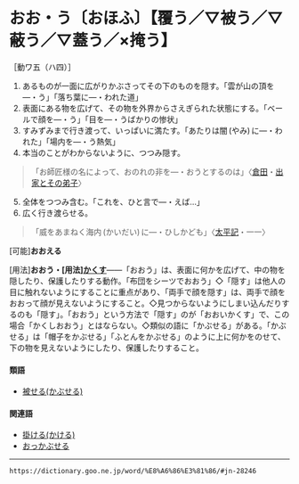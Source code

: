 # おお・う〔おほふ〕【覆う／▽被う／▽蔽う／▽蓋う／×掩う】

［動ワ五（ハ四）］
1. あるものが一面に広がりかぶさってその下のものを隠す。「雲が山の頂を―・う」「落ち葉に―・われた道」
2. 表面にある物を広げて、その物を外界からさえぎられた状態にする。「ベールで顔を―・う」「目を―・うばかりの惨状」
3. すみずみまで行き渡って、いっぱいに満たす。「あたりは闇 (やみ) に―・われた」「場内を―・う熱気」
4. 本当のことがわからないように、つつみ隠す。    
>「お師匠様の名によって、おのれの非を―・おうとするのは」〈[倉田](https://dictionary.goo.ne.jp/word/person/%E5%80%89%E7%94%B0%E7%99%BE%E4%B8%89/#jn-63508)・[出家とその弟子](https://dictionary.goo.ne.jp/word/%E5%87%BA%E5%AE%B6%E3%81%A8%E3%81%9D%E3%81%AE%E5%BC%9F%E5%AD%90/#jn-105781)〉
5. 全体をつつみ含む。「これを、ひと言で―・えば…」
6. 広く行き渡らせる。    
>「威をあまねく海内 (かいだい) に―・ひしかども」〈[太平記](https://dictionary.goo.ne.jp/word/%E5%A4%AA%E5%B9%B3%E8%A8%98/#jn-134384)・一一〉
        

\[可能\]**おおえる**

\[用法\]**おおう・\[用法\][かくす](https://dictionary.goo.ne.jp/word/%E9%9A%A0%E3%81%99/#jn-38877)**――「おおう」は、表面に何かを広げて、中の物を隠したり、保護したりする動作。「布団をシーツでおおう」◇「隠す」は他人の目に触れないようにすることに重点があり、「両手で顔を隠す」は、両手で顔をおおって顔が見えないようにすること。◇見つからないようにしまい込んだりするのも「隠す」。「おおう」という方法で「隠す」のが「おおいかくす」で、この場合「かくしおおう」とはならない。◇類似の語に「かぶせる」がある。「かぶせる」は「帽子をかぶせる」「ふとんをかぶせる」のように上に何かをのせて、下の物を見えないようにしたり、保護したりすること。

#### 類語

-   [被せる(かぶせる)](https://dictionary.goo.ne.jp/word/%E8%A2%AB%E3%81%9B%E3%82%8B/#jn-44207)

#### 関連語

-   [掛ける(かける)](https://dictionary.goo.ne.jp/word/%E6%8E%9B%E3%81%91%E3%82%8B/#jn-39733)
-   [おっかぶせる](https://dictionary.goo.ne.jp/word/%E6%8A%BC%E3%81%A3%E8%A2%AB%E3%81%9B%E3%82%8B/#jn-31659)

---
`https://dictionary.goo.ne.jp/word/%E8%A6%86%E3%81%86/#jn-28246`